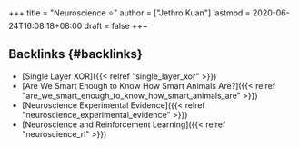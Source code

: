 +++
title = "Neuroscience ⭐"
author = ["Jethro Kuan"]
lastmod = 2020-06-24T16:08:18+08:00
draft = false
+++

## Backlinks {#backlinks}

- [Single Layer XOR]({{< relref "single_layer_xor" >}})
- [Are We Smart Enough to Know How Smart Animals Are?]({{< relref "are_we_smart_enough_to_know_how_smart_animals_are" >}})
- [Neuroscience Experimental Evidence]({{< relref "neuroscience_experimental_evidence" >}})
- [Neuroscience and Reinforcement Learning]({{< relref "neuroscience_rl" >}})
